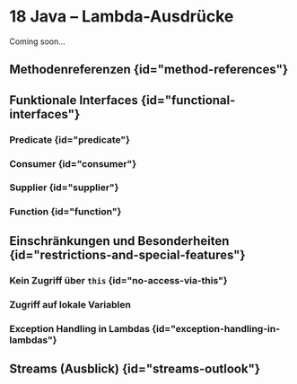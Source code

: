 # 18 Java – Lambda-Ausdrücke

<format color="%ComingSoonColor%">Coming soon...</format>

## Methodenreferenzen {id="method-references"}
## Funktionale Interfaces {id="functional-interfaces"}
### Predicate {id="predicate"}
### Consumer {id="consumer"}
### Supplier {id="supplier"}
### Function {id="function"}
## Einschränkungen und Besonderheiten {id="restrictions-and-special-features"}
### Kein Zugriff über `this` {id="no-access-via-this"}
### Zugriff auf lokale Variablen
### Exception Handling in Lambdas {id="exception-handling-in-lambdas"}
## Streams (Ausblick) {id="streams-outlook"}